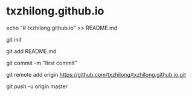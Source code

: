 # txzhilong.github.io

echo "# txzhilong.github.io" >> README.md

git init

git add README.md

git commit -m "first commit"

git remote add origin https://github.com/txzhilong/txzhilong.github.io.git

git push -u origin master